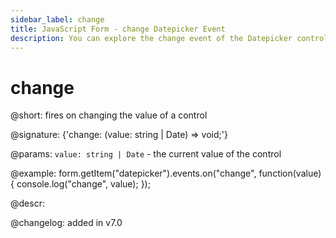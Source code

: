 ```yaml
---
sidebar_label: change
title: JavaScript Form - change Datepicker Event 
description: You can explore the change event of the Datepicker control of Form in the documentation of the DHTMLX JavaScript UI library. Browse developer guides and API reference, try out code examples and live demos, and download a free 30-day evaluation version of DHTMLX Suite 7.
---
```


# change

@short: fires on changing the value of a control

@signature: {'change: (value: string | Date) => void;'}

@params:
`value: string | Date` - the current value of the control

@example:
form.getItem("datepicker").events.on("change", function(value) {
    console.log("change", value);
});

@descr:

@changelog: added in v7.0
